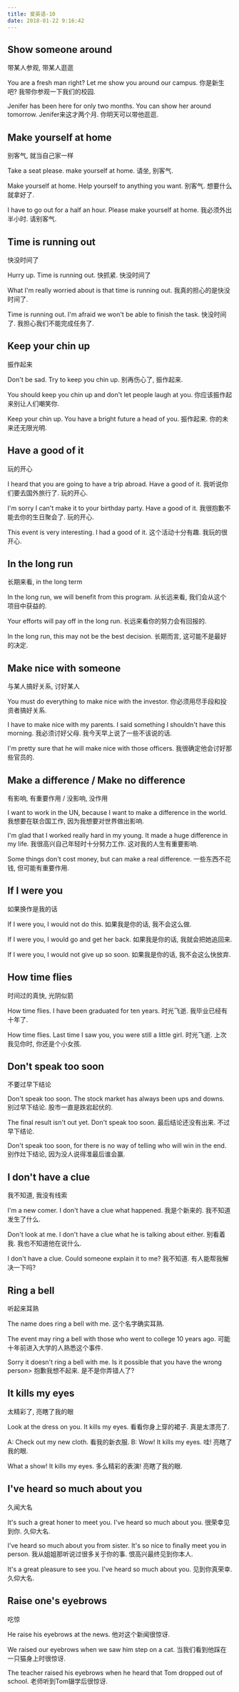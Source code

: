 ```yaml
---
title: 爱英语-10
date: 2018-01-22 9:16:42
---
```


## Show someone around
带某人参观, 带某人逛逛

You are a fresh man right? Let me show you around our campus.
你是新生吧? 我带你参观一下我们的校园.

Jenifer has been here for only two months. You can show her around tomorrow.
Jenifer来这才两个月. 你明天可以带他逛逛.

## Make yourself at home
别客气, 就当自己家一样

Take a seat please. make yourself at home.
请坐, 别客气.

Make yourself at home. Help yourself to anything you want.
别客气. 想要什么就拿好了.

I have to go out for a half an hour. Please make yourself at home.
我必须外出半小时. 请别客气.

## Time is running out
快没时间了

Hurry up. Time is running out.
快抓紧. 快没时间了

What I'm really worried about is that time is running out.
我真的担心的是快没时间了.

Time is running out. I'm afraid we won't be able to finish the task.
快没时间了. 我担心我们不能完成任务了.

## Keep your chin up
振作起来

Don't be sad. Try to keep you chin up.
别再伤心了, 振作起来.

You should keep you chin up and don't let people laugh at you.
你应该振作起来别让人们嘲笑你.

Keep your chin up. You have a bright future a head of you.
振作起来. 你的未来还无限光明.

## Have a good of it
玩的开心

I heard that you are going to have a trip abroad. Have a good of it.
我听说你们要去国外旅行了. 玩的开心.

I'm sorry I can't make it to your birthday party. Have a good of it.
我很抱歉不能去你的生日聚会了. 玩的开心.

This event is very interesting. I had a good of it.
这个活动十分有趣. 我玩的很开心.
## In the long run
长期来看, in the long term

In the long run, we will benefit from this program.
从长远来看, 我们会从这个项目中获益的.

Your efforts will pay off in the long run.
长远来看你的努力会有回报的.

In the long run, this may not be the best decision.
长期而言, 这可能不是最好的决定.

## Make nice with someone
与某人搞好关系, 讨好某人

You must do everything to make nice with the investor.
你必须用尽手段和投资者搞好关系.

I have to make nice with my parents. I said something I shouldn't have this morning.
我必须讨好父母. 我今天早上说了一些不该说的话.

I'm pretty sure that he will make nice with those officers.
我很确定他会讨好那些官员的.

## Make a difference / Make no difference
有影响, 有重要作用 / 没影响, 没作用

I want to work in the UN, because I want to make a difference in the world.
我想要在联合国工作, 因为我想要对世界做出影响.

I'm glad that I worked really hard in my young. It made a huge difference in my life.
我很高兴自己年轻时十分努力工作. 这对我的人生有重要影响.

Some things don't cost money, but can make a real difference.
一些东西不花钱, 但可能有重要作用.

## If I were you
如果换作是我的话

If I were you, I would not do this.
如果我是你的话, 我不会这么做.

If I were you, I would go and get her back.
如果我是你的话, 我就会把她追回来.

If I were you, I would not give up so soon.
如果我是你的话, 我不会这么快放弃.

## How time flies
时间过的真快, 光阴似箭

How time flies. I have been graduated for ten years.
时光飞逝. 我毕业已经有十年了.

How time flies. Last time I saw you, you were still a little girl.
时光飞逝. 上次我见你时, 你还是个小女孩.

## Don't speak too soon
不要过早下结论

Don't speak too soon. The stock market has always been ups and downs.
别过早下结论. 股市一直是跌宕起伏的.

The final result isn't out yet. Don't speak too soon.
最后结论还没有出来. 不过早下结论.

Don't speak too soon, for there is no way of telling who will win in the end.
别作灶下结论, 因为没人说得准最后谁会赢.

## I don't have a clue
我不知道, 我没有线索

I'm a new comer. I don't have a clue what happened.
我是个新来的. 我不知道发生了什么.

Don't look at me. I don't have a clue what he is talking about either.
别看着我. 我也不知道他在说什么.

I don't have a clue. Could someone explain it to me?
我不知道. 有人能帮我解决一下吗?

## Ring a bell
听起来耳熟

The name does ring a bell with me.
这个名字确实耳熟.

The event may ring a bell with those who went to college 10 years ago.
可能十年前进入大学的人熟悉这个事件.

Sorry it doesn't ring a bell with me. Is it possible that you have the wrong person>
抱歉我想不起来. 是不是你弄错人了?

## It kills my eyes
太精彩了, 亮瞎了我的眼

Look at the dress on you. It kills my eyes.
看看你身上穿的裙子. 真是太漂亮了.

A: Check out my new cloth.
看我的新衣服.
B: Wow! It kills my eyes.
哇! 亮瞎了我的眼.

What a show! It kills my eyes.
多么精彩的表演! 亮瞎了我的眼.

## I've heard so much about you
久闻大名

It's such a great honer to meet you. I've heard so much about you.
很荣幸见到你. 久仰大名.

I've heard so much about you from sister. It's so nice to finally meet you in person.
我从姐姐那听说过很多关于你的事. 恨高兴最终见到你本人.

It's a great pleasure to see you. I've heard so much about you.
见到你真荣幸. 久仰大名.

## Raise one's eyebrows
吃惊

He raise his eyebrows at the news.
他对这个新闻很惊讶.

We raised our eyebrows when we saw him step on a cat.
当我们看到他踩在一只猫身上时很惊讶.

The teacher raised his eyebrows when he heard that Tom dropped out of school.
老师听到Tom辍学后很惊讶.

